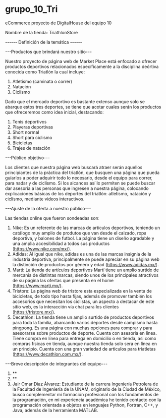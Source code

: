 # grupo_10_Tri
eCommerce proyecto de DigitalHouse del equipo 10 

Nombre de la tienda: TriathlonStore

------ Definición de la temática ------

---Productos que brindará nuestro sitio---

Nuestro proyecto de página web de Market Place está enfocado a ofrecer productos deportivos relacionados específicamente a la disciplina deórtiva conocida como Triatlón la cual incluye:
1. Atletismo (caminata o correr)
2. Natación
3. Ciclismo

Dado que el mercado deportivo es bastante extenso aunque solo se abarque estos tres deportes, se tiene que acotar cuales serán los productos que ofreceremos como idea inicial, destacando:
1. Tenis deportivos
2. Playeras deportivas
3. Short normal 
4. Short para ciclismo
5. Bicicletas 
6. Trajes de natación

---Público objetivo---

Los clientes que nuestra página web buscará atraer serán aquellos principiantes de la práctica del triatlón, que busquen una página que pueda guiarlos a poder adquirir todo lo necesario, desde el equipo para correr, para nadar y de ciclismo. Si los alcances así lo permiten se puede buscar dar asesoría a las personas que ingresen a nuestra página, colocando explicaciones básicas de los deportes del triatlón: atletismo, natación y ciclismo, mediante videos interactivos.

---Ajuste de la oferta a nuestro público---

Las tiendas online que fueron sondeadas son:
1. Nike: Es un referente de las marcas de artículos deportivos, teniendo un catálogo muy amplio de produtos que van desde el calzado, ropa deportiva, y balones de futbol. La página tiene un diseño agradable y una amplia accesibilidad a todos sus productos (https://www.nike.com/mx/).
2. Adidas: Al igual que nike, adidas es una de las marcas insignia de la industria deportiva, principalmente se puede apreciar en su página web la distinción de productos por género y edad (https://www.adidas.mx/).  
3. Marti: La tienda de artículos deportivos Martí tiene un amplio surtido de mercanía de distintas marcas, siendo unos de los principales atractivos de su página las ofertas que presenta en el home (https://www.marti.mx/).
4. Tristore: La página web de tristore esta especializada en la venta de bicicletas, de todo tipo hasta fijas, además de promover también los accesorios que necesitan los ciclistas, un aspecto a destacar de este sitio web, es la interacción vía chat para los clientes (https://tristore.mx/).
5. Decathlon: La tienda tiene un amplio surtido de productos deportivos para toda la familia, abarcando varios deportes desde campismo hasta pingpong. Es una página con muchas opciones para comprar y para asesorarse sobre productos de deporte. Cuenta con asesoria en línea. Tiene compra en línea para entrega en domicilio o en tienda, asi como compras físicas en tienda, aunque nuestra tienda solo sera en línea en un principio. Cuenta con una gran variedad de articulos para triatletas (https://www.decathlon.com.mx/).

---Breve descripción de integrantes del equipo---
1. **
2. **
3. Jair Omar Díaz Álvarez: Estudiante de la carrera Ingeniería Petrolera de la Facultad de Ingeniería de la UNAM, originario de la Ciudad de México, busco complementar mi formación profesional con los fundamentos de la programación, en mi experiencia académica he tenido contacto con la programación orientada a objetos en lenguajes Python, Fortran, C++, y Java, además de la herramienta MATLAB. 


